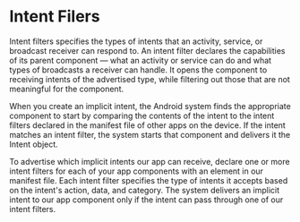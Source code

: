 # Intent Filers

Intent filters specifies the types of intents that an activity, service, or broadcast receiver can respond to. An intent filter declares the capabilities of its parent component — what an activity or service can do and what types of broadcasts a receiver can handle. It opens the component to receiving intents of the advertised type, while filtering out those that are not meaningful for the component.

When you create an implicit intent, the Android system finds the appropriate component to start by comparing the contents of the intent to the intent filters declared in the manifest file of other apps on the device. If the intent matches an intent filter, the system starts that component and delivers it the Intent object.

To advertise which implicit intents our app can receive, declare one or more intent filters for each of your app components with an <intent-filter> element in our manifest file. Each intent filter specifies the type of intents it accepts based on the intent's action, data, and category. The system delivers an implicit intent to our app component only if the intent can pass through one of our intent filters.